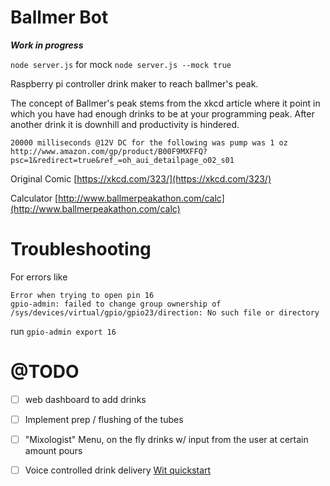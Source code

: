 Ballmer Bot
==

***Work in progress***

`node server.js`
for mock
`node server.js --mock true`

Raspberry pi controller drink maker to reach ballmer's peak.

The concept of Ballmer's peak stems from the xkcd article where it point in which you have had enough drinks to be
at your programming peak. After another drink it is downhill and productivity is hindered.

`20000 milliseconds @12V DC for the following was pump was 1 oz http://www.amazon.com/gp/product/B00F9MXFFQ?psc=1&redirect=true&ref_=oh_aui_detailpage_o02_s01`

Original Comic
[https://xkcd.com/323/](https://xkcd.com/323/)

Calculator
[http://www.ballmerpeakathon.com/calc](http://www.ballmerpeakathon.com/calc)

Troubleshooting
===

For errors like
```
Error when trying to open pin 16
gpio-admin: failed to change group ownership of /sys/devices/virtual/gpio/gpio23/direction: No such file or directory
``````
run `gpio-admin export 16`

@TODO
===
* [ ]  web dashboard to add drinks
* [ ] Implement prep / flushing of the tubes
* [ ] "Mixologist" Menu, on the fly drinks w/ input from the user at certain amount pours
* [ ] Voice controlled drink delivery [Wit quickstart](https://wit.ai/docs/nodejs/2.0.0/quickstart)

